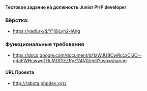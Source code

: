 #### Тестовое задание на должность Junior PHP developer

### Вёрстка:
 - https://yadi.sk/d/Y1j6jLyh2-lAng
### Функциональные требования 
 - https://docs.google.com/document/d/1zWJUBCwRccxClJO--qdaFWHcwwgTRuMDGlEZRyZV4V0/edit?usp=sharing
#### URL Проекта 
 - http://rabota.phpdev.xyz/

